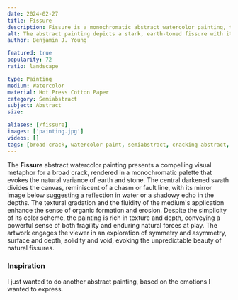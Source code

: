 ```yaml
---
date: 2024-02-27
title: Fissure
description: Fissure is a monochromatic abstract watercolor painting, that I just felt like expressing in a painting one evening.
alt: The abstract painting depicts a stark, earth-toned fissure with its reflection, conveying a sense of division or a singular broad crack.
author: Benjamin J. Young

featured: true
popularity: 72
ratio: landscape

type: Painting
medium: Watercolor
material: Hot Press Cotton Paper
category: Semiabstract
subject: Abstract
size: 

aliases: [/fissure]
images: ['painting.jpg']
videos: []
tags: [broad crack, watercolor paint, semiabstract, cracking abstract, running accents, broad stokes, earthy tone]
---
```


The **Fissure** abstract watercolor painting presents a compelling visual metaphor for a broad crack, rendered in a monochromatic palette that evokes the natural variance of earth and stone. The central darkened swath divides the canvas, reminiscent of a chasm or fault line, with its mirror image below suggesting a reflection in water or a shadowy echo in the depths. The textural gradation and the fluidity of the medium's application enhance the sense of organic formation and erosion. Despite the simplicity of its color scheme, the painting is rich in texture and depth, conveying a powerful sense of both fragility and enduring natural forces at play. The artwork engages the viewer in an exploration of symmetry and asymmetry, surface and depth, solidity and void, evoking the unpredictable beauty of natural fissures.

### Inspiration ###

I just wanted to do another abstract painting, based on the emotions I wanted to express.